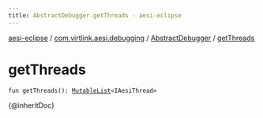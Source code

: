 ```yaml
---
title: AbstractDebugger.getThreads - aesi-eclipse
---
```


[aesi-eclipse](../../index.html) / [com.virtlink.aesi.debugging](../index.html) / [AbstractDebugger](index.html) / [getThreads](.)

# getThreads

`fun getThreads(): `[`MutableList`](https://kotlinlang.org/api/latest/jvm/stdlib/kotlin.collections/-mutable-list/index.html)`<IAesiThread>`

{@inheritDoc}

